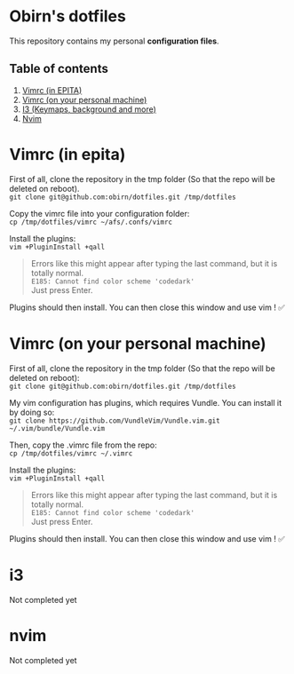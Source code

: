 # Obirn's dotfiles

This repository contains my personal **configuration files**.

## Table of contents
1. [Vimrc (in EPITA)](#vimrc-in-epita)
2. [Vimrc (on your personal machine)](#vimrc-on-your-personal-machine)
3. [I3 (Keymaps, background and more)](#i3)
4. [Nvim](#nvim)

# Vimrc (in epita)
First of all, clone the repository in the tmp folder (So that the repo will be deleted on reboot).  
`git clone git@github.com:obirn/dotfiles.git /tmp/dotfiles`

Copy the vimrc file into your configuration folder:  
`cp /tmp/dotfiles/vimrc ~/afs/.confs/vimrc`

Install the plugins:  
`vim +PluginInstall +qall`

> Errors like this might appear after typing the last command, but it is totally normal.<br>
`E185: Cannot find color scheme 'codedark'`<br>
> Just press Enter.<br>

Plugins should then install. You can then close this window and use vim ! ✅

# Vimrc (on your personal machine)

First of all, clone the repository in the tmp folder (So that the repo will be deleted on reboot):  
`git clone git@github.com:obirn/dotfiles.git /tmp/dotfiles`

My vim configuration has plugins, which requires Vundle.
You can install it by doing so:  
`git clone https://github.com/VundleVim/Vundle.vim.git ~/.vim/bundle/Vundle.vim`

Then, copy the .vimrc file from the repo:  
`cp /tmp/dotfiles/vimrc ~/.vimrc`

Install the plugins:  
`vim +PluginInstall +qall`

> Errors like this might appear after typing the last command, but it is totally normal.<br>
`E185: Cannot find color scheme 'codedark'`<br>
> Just press Enter.<br>

Plugins should then install. You can then close this window and use vim ! ✅

# i3
Not completed yet

# nvim
Not completed yet
